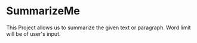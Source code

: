 # SummarizeMe

This Project allows us to summarize the given text or paragraph.
Word limit will be of user's input.
